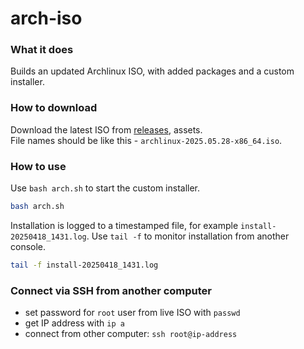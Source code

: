 # arch-iso
### What it does
Builds an updated Archlinux ISO, with added packages and a custom installer.  

### How to download
Download the latest ISO from [releases](https://github.com/georgeabr/arch-iso/releases), assets.  
File names should be like this - `archlinux-2025.05.28-x86_64.iso`.
### How to use
Use `bash arch.sh` to start the custom installer.  
```bash
bash arch.sh
```
Installation is logged to a timestamped file, for example `install-20250418_1431.log`.
Use `tail -f` to monitor installation from another console.
```bash
tail -f install-20250418_1431.log
```
### Connect via SSH from another computer
- set password for `root` user from live ISO with `passwd`
- get IP address with `ip a`
- connect from other computer:
`ssh root@ip-address`
